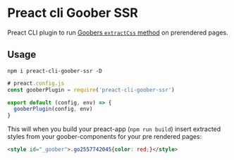# Preact cli Goober SSR

Preact CLI plugin to run [Goobers `extractCss` method](https://github.com/cristianbote/goober#extractcsstarget) on prerendered pages.

## Usage

`npm i preact-cli-goober-ssr -D`

``` js
# preact.config.js
const gooberPlugin = require('preact-cli-goober-ssr')

export default (config, env) => {
  gooberPlugin(config, env)
}
```

This will when you build your preact-app (`npm run build`) insert extracted styles from your goober-components for your pre rendered pages:

``` html
<style id="_goober">.go2557742045{color: red;}</style>
```
